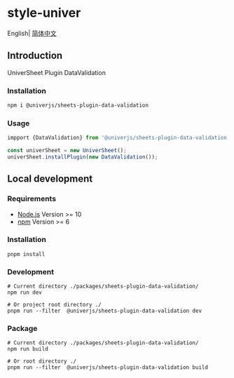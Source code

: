 # style-univer

English| [简体中文](./README-zh.md)

## Introduction

UniverSheet Plugin DataValidation

### Installation

```bash
npm i @univerjs/sheets-plugin-data-validation
```

### Usage

```js
impport {DataValidation} from '@univerjs/sheets-plugin-data-validation'

const univerSheet = new UniverSheet();
univerSheet.installPlugin(new DataValidation());
```

## Local development

### Requirements

-   [Node.js](https://nodejs.org/en/) Version >= 10
-   [npm](https://www.npmjs.com/) Version >= 6

### Installation

```
pnpm install
```

### Development

```
# Current directory ./packages/sheets-plugin-data-validation/
npm run dev

# Or project root directory ./
pnpm run --filter  @univerjs/sheets-plugin-data-validation dev
```

### Package

```
# Current directory ./packages/sheets-plugin-data-validation/
npm run build

# Or root directory ./
pnpm run --filter  @univerjs/sheets-plugin-data-validation build
```
